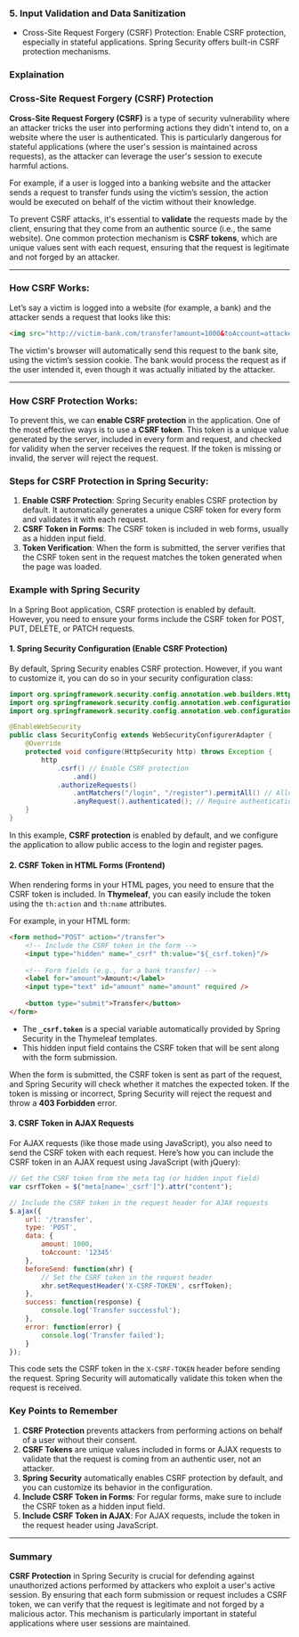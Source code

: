 ### 5. Input Validation and Data Sanitization
- Cross-Site Request Forgery (CSRF) Protection: Enable CSRF protection, especially in stateful
  applications. Spring Security offers built-in CSRF protection mechanisms.

### Explaination

### **Cross-Site Request Forgery (CSRF) Protection**

**Cross-Site Request Forgery (CSRF)** is a type of security vulnerability where an attacker tricks the user into performing actions they didn't intend to, on a website where the user is authenticated. This is particularly dangerous for stateful applications (where the user's session is maintained across requests), as the attacker can leverage the user's session to execute harmful actions.

For example, if a user is logged into a banking website and the attacker sends a request to transfer funds using the victim’s session, the action would be executed on behalf of the victim without their knowledge.

To prevent CSRF attacks, it's essential to **validate** the requests made by the client, ensuring that they come from an authentic source (i.e., the same website). One common protection mechanism is **CSRF tokens**, which are unique values sent with each request, ensuring that the request is legitimate and not forged by an attacker.

---

### **How CSRF Works:**

Let’s say a victim is logged into a website (for example, a bank) and the attacker sends a request that looks like this:

```html
<img src="http://victim-bank.com/transfer?amount=1000&toAccount=attackerAccount" />
```

The victim's browser will automatically send this request to the bank site, using the victim’s session cookie. The bank would process the request as if the user intended it, even though it was actually initiated by the attacker.

---

### **How CSRF Protection Works:**

To prevent this, we can **enable CSRF protection** in the application. One of the most effective ways is to use a **CSRF token**. This token is a unique value generated by the server, included in every form and request, and checked for validity when the server receives the request. If the token is missing or invalid, the server will reject the request.

### **Steps for CSRF Protection in Spring Security:**

1. **Enable CSRF Protection**: Spring Security enables CSRF protection by default. It automatically generates a unique CSRF token for every form and validates it with each request.
2. **CSRF Token in Forms**: The CSRF token is included in web forms, usually as a hidden input field.
3. **Token Verification**: When the form is submitted, the server verifies that the CSRF token sent in the request matches the token generated when the page was loaded.

### **Example with Spring Security**

In a Spring Boot application, CSRF protection is enabled by default. However, you need to ensure your forms include the CSRF token for POST, PUT, DELETE, or PATCH requests.

#### **1. Spring Security Configuration (Enable CSRF Protection)**

By default, Spring Security enables CSRF protection. However, if you want to customize it, you can do so in your security configuration class:

```java
import org.springframework.security.config.annotation.web.builders.HttpSecurity;
import org.springframework.security.config.annotation.web.configuration.EnableWebSecurity;
import org.springframework.security.config.annotation.web.configuration.WebSecurityConfigurerAdapter;

@EnableWebSecurity
public class SecurityConfig extends WebSecurityConfigurerAdapter {
    @Override
    protected void configure(HttpSecurity http) throws Exception {
        http
            .csrf() // Enable CSRF protection
                .and()
            .authorizeRequests()
                .antMatchers("/login", "/register").permitAll() // Allow public access to login/register
                .anyRequest().authenticated(); // Require authentication for other requests
    }
}
```

In this example, **CSRF protection** is enabled by default, and we configure the application to allow public access to the login and register pages.

#### **2. CSRF Token in HTML Forms (Frontend)**

When rendering forms in your HTML pages, you need to ensure that the CSRF token is included. In **Thymeleaf**, you can easily include the token using the `th:action` and `th:name` attributes.

For example, in your HTML form:

```html
<form method="POST" action="/transfer">
    <!-- Include the CSRF token in the form -->
    <input type="hidden" name="_csrf" th:value="${_csrf.token}"/>
    
    <!-- Form fields (e.g., for a bank transfer) -->
    <label for="amount">Amount:</label>
    <input type="text" id="amount" name="amount" required />
    
    <button type="submit">Transfer</button>
</form>
```

- The **`_csrf.token`** is a special variable automatically provided by Spring Security in the Thymeleaf templates.
- This hidden input field contains the CSRF token that will be sent along with the form submission.

When the form is submitted, the CSRF token is sent as part of the request, and Spring Security will check whether it matches the expected token. If the token is missing or incorrect, Spring Security will reject the request and throw a **403 Forbidden** error.

#### **3. CSRF Token in AJAX Requests**

For AJAX requests (like those made using JavaScript), you also need to send the CSRF token with each request. Here’s how you can include the CSRF token in an AJAX request using JavaScript (with jQuery):

```javascript
// Get the CSRF token from the meta tag (or hidden input field)
var csrfToken = $("meta[name='_csrf']").attr("content");

// Include the CSRF token in the request header for AJAX requests
$.ajax({
    url: '/transfer',
    type: 'POST',
    data: {
        amount: 1000,
        toAccount: '12345'
    },
    beforeSend: function(xhr) {
        // Set the CSRF token in the request header
        xhr.setRequestHeader('X-CSRF-TOKEN', csrfToken);
    },
    success: function(response) {
        console.log('Transfer successful');
    },
    error: function(error) {
        console.log('Transfer failed');
    }
});
```

This code sets the CSRF token in the `X-CSRF-TOKEN` header before sending the request. Spring Security will automatically validate this token when the request is received.

### **Key Points to Remember**
1. **CSRF Protection** prevents attackers from performing actions on behalf of a user without their consent.
2. **CSRF Tokens** are unique values included in forms or AJAX requests to validate that the request is coming from an authentic user, not an attacker.
3. **Spring Security** automatically enables CSRF protection by default, and you can customize its behavior in the configuration.
4. **Include CSRF Token in Forms**: For regular forms, make sure to include the CSRF token as a hidden input field.
5. **Include CSRF Token in AJAX**: For AJAX requests, include the token in the request header using JavaScript.

---

### **Summary**

**CSRF Protection** in Spring Security is crucial for defending against unauthorized actions performed by attackers who exploit a user's active session. By ensuring that each form submission or request includes a CSRF token, we can verify that the request is legitimate and not forged by a malicious actor. This mechanism is particularly important in stateful applications where user sessions are maintained.

